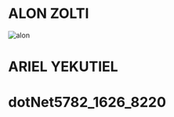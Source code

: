 # ALON ZOLTI
   ![alon](https://user-images.githubusercontent.com/92018540/139911266-8e00fade-e550-459d-bf9f-ed2f398c3d03.png)
                                                  
# ARIEL YEKUTIEL
# dotNet5782_1626_8220

